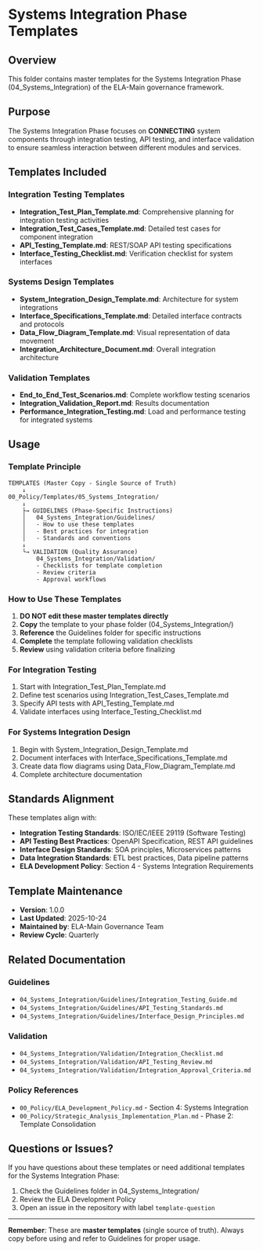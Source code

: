 # Systems Integration Phase Templates

## Overview
This folder contains master templates for the Systems Integration Phase (04_Systems_Integration) of the ELA-Main governance framework.

## Purpose
The Systems Integration Phase focuses on **CONNECTING** system components through integration testing, API testing, and interface validation to ensure seamless interaction between different modules and services.

## Templates Included

### Integration Testing Templates
- **Integration_Test_Plan_Template.md**: Comprehensive planning for integration testing activities
- **Integration_Test_Cases_Template.md**: Detailed test cases for component integration
- **API_Testing_Template.md**: REST/SOAP API testing specifications
- **Interface_Testing_Checklist.md**: Verification checklist for system interfaces

### Systems Design Templates
- **System_Integration_Design_Template.md**: Architecture for system integrations
- **Interface_Specifications_Template.md**: Detailed interface contracts and protocols
- **Data_Flow_Diagram_Template.md**: Visual representation of data movement
- **Integration_Architecture_Document.md**: Overall integration architecture

### Validation Templates
- **End_to_End_Test_Scenarios.md**: Complete workflow testing scenarios
- **Integration_Validation_Report.md**: Results documentation
- **Performance_Integration_Testing.md**: Load and performance testing for integrated systems

## Usage

### Template Principle
```
TEMPLATES (Master Copy - Single Source of Truth)
    ↓
00_Policy/Templates/05_Systems_Integration/
    ↓
    ├→ GUIDELINES (Phase-Specific Instructions)
    │   04_Systems_Integration/Guidelines/
    │   - How to use these templates
    │   - Best practices for integration
    │   - Standards and conventions
    ↓
    └→ VALIDATION (Quality Assurance)
        04_Systems_Integration/Validation/
        - Checklists for template completion
        - Review criteria
        - Approval workflows
```

### How to Use These Templates

1. **DO NOT edit these master templates directly**
2. **Copy** the template to your phase folder (04_Systems_Integration/)
3. **Reference** the Guidelines folder for specific instructions
4. **Complete** the template following validation checklists
5. **Review** using validation criteria before finalizing

### For Integration Testing
1. Start with Integration_Test_Plan_Template.md
2. Define test scenarios using Integration_Test_Cases_Template.md
3. Specify API tests with API_Testing_Template.md
4. Validate interfaces using Interface_Testing_Checklist.md

### For Systems Integration Design
1. Begin with System_Integration_Design_Template.md
2. Document interfaces with Interface_Specifications_Template.md
3. Create data flow diagrams using Data_Flow_Diagram_Template.md
4. Complete architecture documentation

## Standards Alignment

These templates align with:
- **Integration Testing Standards**: ISO/IEC/IEEE 29119 (Software Testing)
- **API Testing Best Practices**: OpenAPI Specification, REST API guidelines
- **Interface Design Standards**: SOA principles, Microservices patterns
- **Data Integration Standards**: ETL best practices, Data pipeline patterns
- **ELA Development Policy**: Section 4 - Systems Integration Requirements

## Template Maintenance

- **Version**: 1.0.0
- **Last Updated**: 2025-10-24
- **Maintained by**: ELA-Main Governance Team
- **Review Cycle**: Quarterly

## Related Documentation

### Guidelines
- `04_Systems_Integration/Guidelines/Integration_Testing_Guide.md`
- `04_Systems_Integration/Guidelines/API_Testing_Standards.md`
- `04_Systems_Integration/Guidelines/Interface_Design_Principles.md`

### Validation
- `04_Systems_Integration/Validation/Integration_Checklist.md`
- `04_Systems_Integration/Validation/API_Testing_Review.md`
- `04_Systems_Integration/Validation/Integration_Approval_Criteria.md`

### Policy References
- `00_Policy/ELA_Development_Policy.md` - Section 4: Systems Integration
- `00_Policy/Strategic_Analysis_Implementation_Plan.md` - Phase 2: Template Consolidation

## Questions or Issues?

If you have questions about these templates or need additional templates for the Systems Integration Phase:
1. Check the Guidelines folder in 04_Systems_Integration/
2. Review the ELA Development Policy
3. Open an issue in the repository with label `template-question`

---

**Remember**: These are **master templates** (single source of truth). Always copy before using and refer to Guidelines for proper usage.
